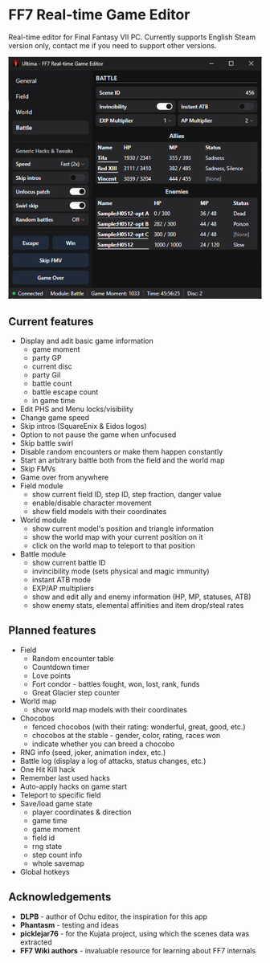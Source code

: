 # FF7 Real-time Game Editor

Real-time editor for Final Fantasy VII PC. Currently supports English Steam version only, contact me if you need to support other versions.

[![Screenshot](https://raw.githubusercontent.com/maciej-trebacz/ff7-ultima/main/ultima-1.0-screenshot.png)](https://raw.githubusercontent.com/maciej-trebacz/ff7-ultima/main/ultima-1.0-screenshot.png)

## Current features
* Display and adit basic game information
  - game moment
  - party GP
  - current disc
  - party Gil
  - battle count
  - battle escape count
  - in game time
* Edit PHS and Menu locks/visibility
* Change game speed
* Skip intros (SquareEnix & Eidos logos)
* Option to not pause the game when unfocused
* Skip battle swirl
* Disable random encounters or make them happen constantly
* Start an arbitrary battle both from the field and the world map
* Skip FMVs
* Game over from anywhere
* Field module
  - show current field ID, step ID, step fraction, danger value
  - enable/disable character movement
  - show field models with their coordinates
* World module
  - show current model's position and triangle information
  - show the world map with your current position on it
  - click on the world map to teleport to that position
* Battle module
  - show current battle ID
  - invincibility mode (sets physical and magic immunity)
  - instant ATB mode
  - EXP/AP multipliers
  - show and edit ally and enemy information (HP, MP, statuses, ATB)
  - show enemy stats, elemental affinities and item drop/steal rates

## Planned features
* Field
  - Random encounter table
  - Countdown timer
  - Love points
  - Fort condor - battles fought, won, lost, rank, funds
  - Great Glacier step counter
* World map
  - show world map models with their coordinates
* Chocobos
  - fenced chocobos (with their rating: wonderful, great, good, etc.)
  - chocobos at the stable - gender, color, rating, races won
  - indicate whether you can breed a chocobo
* RNG info (seed, joker, animation index, etc.)
* Battle log (display a log of attacks, status changes, etc.)
* One Hit Kill hack
* Remember last used hacks
* Auto-apply hacks on game start
* Teleport to specific field
* Save/load game state
  - player coordinates & direction
  - game time
  - game moment
  - field id
  - rng state
  - step count info
  - whole savemap
* Global hotkeys

## Acknowledgements

* **DLPB** - author of Ochu editor, the inspiration for this app
* **Phantasm** - testing and ideas
* **picklejar76** - for the Kujata project, using which the scenes data was extracted
* **FF7 Wiki authors** - invaluable resource for learning about FF7 internals